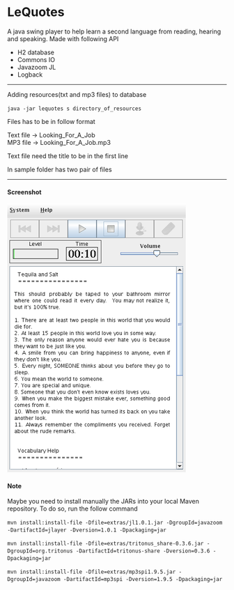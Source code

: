 # LeQuotes
A java swing player to help learn a second language from reading, hearing and speaking. 
Made with following API
 - H2 database
 - Commons IO
 - Javazoom JL
 - Logback
 
***
Adding resources(txt and mp3 files) to database

`java -jar lequotes s directory_of_resources`

Files has to be in follow format

Text file -> Looking_For_A_Job<br>
MP3 file  -> Looking_For_A_Job.mp3<br>

Text file need the title to be in the first line

In sample folder has two pair of files
***
#### Screenshot
![alt text](LeQuotes.png?raw=true)


#### Note 
Maybe you need to install manually the JARs into your local Maven repository. To do so, run the follow command

`mvn install:install-file -Dfile=extras/jl1.0.1.jar -DgroupId=javazoom -DartifactId=jlayer -Dversion=1.0.1 -Dpackaging=jar`

`mvn install:install-file -Dfile=extras/tritonus_share-0.3.6.jar -DgroupId=org.tritonus -DartifactId=tritonus-share -Dversion=0.3.6 -Dpackaging=jar`

`mvn install:install-file -Dfile=extras/mp3spi1.9.5.jar -DgroupId=javazoom -DartifactId=mp3spi -Dversion=1.9.5 -Dpackaging=jar`
